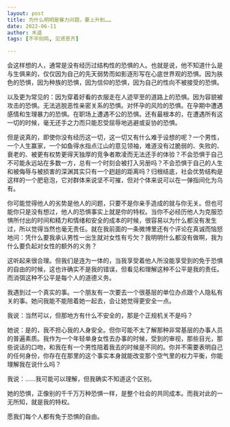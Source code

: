 ```yaml
---
layout: post
title: 为什么明明是暴力问题，要上升到……
date: 2022-06-11
author: 木遥
tags: [不平则鸣, 见贤思齐]

---
```


 会这样想的人，通常是没有经历过结构性的恐惧的人。也就是说，他不知道什么是与生俱来的，仅仅因为自己的先天弱势而如影逐形写在心底世界观的恐惧。因为肤色的恐惧，因为种族的恐惧，因为信仰的恐惧，因为自己的性向不被接受的恐惧。

以及更为常见的：因为穿着好看的衣服走在人迹罕至的道路上的恐惧。因为容貌被攻击的恐惧。无法逃脱恶性亲密关系的恐惧。对怀孕的风险的恐惧。在孕期中遭遇感情和生理暴力的恐惧。在职场上遭遇不公的恐惧。还有最根本的，在遭遇所有这一切的时候，毫无还手之力而只能忍受屈辱地逃避或妥协的恐惧。

但是说真的，即使你没有经历这一切，这一切又有什么难于设想的呢？一个男性，一个人生赢家，一个如鱼得水指点江山的意见领袖，难道没有过脆弱的、失败的、衰老的、被更有权势更得天独厚的竞争者欺凌而无法还手的体验？不会恐惧于自己不可能永远站在多数一方，总有一个时刻会被打入另册吗？不会恐惧于自己的人生和被侮辱与被损害的深渊其实只有一个趔趄的距离吗？归根结底，社会优势结构是这样的一个肥皂泡，它对群体来说坚不可摧，但对个体来说可以在一弹指间化为乌有。

你可能觉得他人的劣势是他人的问题，只要不是你亲手造成的就与你无关。但也可能你只是没有想过，他人的恐惧事实上就是你的特权。当你不必经历他人为克服恐惧所付出的时间和精力和情绪和安全的成本的时候，很容易以为什么都没有发生过，所以觉得当然也毫无责任。就在我前面的一条微博里还有个评论在真诚而恼怒地问：凭什么要我承认男性一出生就对女性有亏欠？我明明什么都没有做啊，我为什么要负起对女性的额外的义务？

这听起来很合理。但我们是连为一体的，当我享受着他人所没能享受到的免于恐惧的自由的时候，这也许确实不是我的错误，但看见和理解这种不公平是我的责任。而消弭这种不公平是每个人的道德义务。

我遇到过一个真实的事。一个朋友有一次要去一个很基层的单位办点跟个人隐私有关的事。她问我能不能陪着她一起去，会让她觉得更安全一点。

我说：当然可以，但那地方有什么不安全的，那是个正规机关不是吗？

她说：是的，我不担心我的人身安全。但你可能不太了解那种非常基层的办事人员的普遍素质。我作为一个年轻单身女性去办事的时候，受到的审视，那些目光，那些说话的口吻，和我在有一个男性陪着我去的时候是不同的。你并不需要表明自己的任何身份，你存在在那里的这个事实本身就能改变那个空气里的权力平衡，你能理解我在说什么吗？

我说：……我可能可以理解，但我确实不知道这个区别。

她的恐惧，正像别的千千万万种恐惧一样，是整个社会的共同成本。而我对此的一无所知，就是我的特权。

愿我们每个人都有免于恐惧的自由。